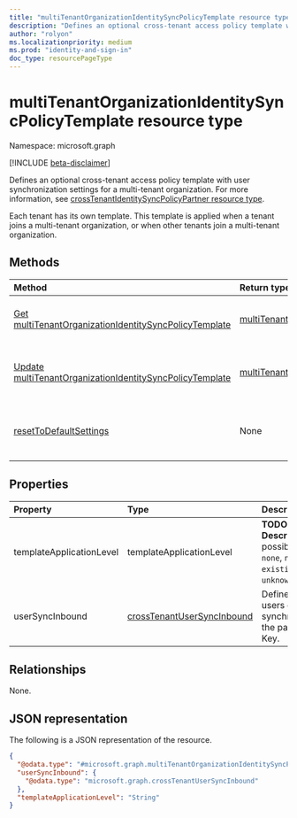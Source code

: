 ```yaml
---
title: "multiTenantOrganizationIdentitySyncPolicyTemplate resource type"
description: "Defines an optional cross-tenant access policy template with user synchronization settings for a multi-tenant organization."
author: "rolyon"
ms.localizationpriority: medium
ms.prod: "identity-and-sign-in"
doc_type: resourcePageType
---
```


# multiTenantOrganizationIdentitySyncPolicyTemplate resource type

Namespace: microsoft.graph

[!INCLUDE [beta-disclaimer](../../includes/beta-disclaimer.md)]

Defines an optional cross-tenant access policy template with user synchronization settings for a multi-tenant organization. For more information, see [crossTenantIdentitySyncPolicyPartner resource type](crosstenantidentitysyncpolicypartner.md).

Each tenant has its own template. This template is applied when a tenant joins a multi-tenant organization, or when other tenants join a multi-tenant organization.

## Methods
|Method|Return type|Description|
|:---|:---|:---|
|[Get multiTenantOrganizationIdentitySyncPolicyTemplate](../api/multitenantorganizationidentitysyncpolicytemplate-get.md)|[multiTenantOrganizationIdentitySyncPolicyTemplate](../resources/multitenantorganizationidentitysyncpolicytemplate.md)|Get the user synchronization settings of the template.|
|[Update multiTenantOrganizationIdentitySyncPolicyTemplate](../api/multitenantorganizationidentitysyncpolicytemplate-update.md)|[multiTenantOrganizationIdentitySyncPolicyTemplate](../resources/multitenantorganizationidentitysyncpolicytemplate.md)|Update the user synchronization settings of the template.|
|[resetToDefaultSettings](../api/multitenantorganizationidentitysyncpolicytemplate-resettodefaultsettings.md)|None|Reset the user synchronization settings of the template to the default values.|

## Properties
|Property|Type|Description|
|:---|:---|:---|
|templateApplicationLevel|templateApplicationLevel|**TODO: Add Description**.The possible values are: `none`, `newPartners`, `existingPartners`, `unknownFutureValue`.|
|userSyncInbound|[crossTenantUserSyncInbound](../resources/crosstenantusersyncinbound.md)|Defines whether users can be synchronized from the partner tenant. Key.|

## Relationships
None.

## JSON representation
The following is a JSON representation of the resource.
<!-- {
  "blockType": "resource",
  "keyProperty": "id",
  "@odata.type": "microsoft.graph.multiTenantOrganizationIdentitySyncPolicyTemplate",
  "openType": false
}
-->
``` json
{
  "@odata.type": "#microsoft.graph.multiTenantOrganizationIdentitySyncPolicyTemplate",
  "userSyncInbound": {
    "@odata.type": "microsoft.graph.crossTenantUserSyncInbound"
  },
  "templateApplicationLevel": "String"
}
```

